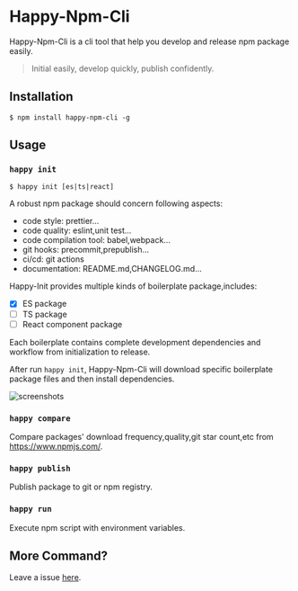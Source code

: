 # Happy-Npm-Cli

Happy-Npm-Cli is a cli tool that help you develop and release npm package easily.

> Initial easily, develop quickly, publish confidently.

## Installation

```shell
$ npm install happy-npm-cli -g
```

## Usage

### `happy init`

```shell
$ happy init [es|ts|react]
```

A robust npm package should concern following aspects:

- code style: prettier...
- code quality: eslint,unit test...
- code compilation tool: babel,webpack...
- git hooks: precommit,prepublish...
- ci/cd: git actions
- documentation: README.md,CHANGELOG.md...

Happy-Init provides multiple kinds of boilerplate package,includes:

- [x] ES package
- [ ] TS package
- [ ] React component package

Each boilerplate contains complete development dependencies and workflow from initialization to release.

After run `happy init`, Happy-Npm-Cli will download specific boilerplate package files and then install dependencies.

![screenshots](https://github.com/buyan302/happy-init/blob/main/screenshot.gif)

### `happy compare`

Compare packages' download frequency,quality,git star count,etc from https://www.npmjs.com/.

### `happy publish`

Publish package to git or npm registry.

### `happy run`

Execute npm script with environment variables.

## More Command?

Leave a issue [here](https://github.com/buyan302/happy-init/issues).
